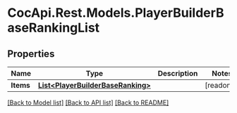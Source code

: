 # CocApi.Rest.Models.PlayerBuilderBaseRankingList

## Properties

Name | Type | Description | Notes
------------ | ------------- | ------------- | -------------
**Items** | [**List&lt;PlayerBuilderBaseRanking&gt;**](PlayerBuilderBaseRanking.md) |  | [readonly] 

[[Back to Model list]](../../README.md#documentation-for-models) [[Back to API list]](../../README.md#documentation-for-api-endpoints) [[Back to README]](../../README.md)

